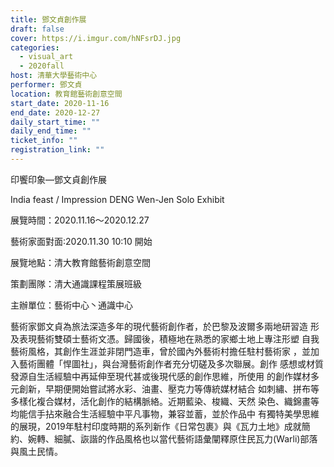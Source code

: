 ```yaml
---
title: 鄧文貞創作展
draft: false
cover: https://i.imgur.com/hNFsrDJ.jpg
categories:
  - visual_art
  - 2020fall
host: 清華大學藝術中心
performer: 鄧文貞
location: 教育館藝術創意空間
start_date: 2020-11-16
end_date: 2020-12-27
daily_start_time: ""
daily_end_time: ""
ticket_info: ""
registration_link: ""
---
```

印饗印象—鄧文貞創作展

India feast / Impression DENG Wen-Jen Solo Exhibit

展覽時間：2020.11.16～2020.12.27

藝術家面對面:2020.11.30 10:10 開始

展覽地點：清大教育館藝術創意空間

策劃團隊：清大通識課程策展班級

主辦單位：藝術中心丶通識中心

藝術家鄧文貞為旅法深造多年的現代藝術創作者，於巴黎及波爾多兩地研習造
形及表現藝術雙碩士藝術文憑。歸國後，積極地在熟悉的家鄉土地上專注形塑
自我藝術風格，其創作生涯並非閉門造車，曾於國內外藝術村擔任駐村藝術家
，並加入藝術團體「悍圖社」，與台灣藝術創作者充分切磋及多次聯展。創作
感想或材質發源自生活經驗中再延伸至現代甚或後現代感的創作思維，所使用
的創作媒材多元創新，早期便開始嘗試將水彩、油畫、壓克力等傳統媒材結合
如刺繡、拼布等多樣化複合媒材，活化創作的結構脈絡。近期藍染、梭織、天然
染色、織錦畫等均能信手拈來融合生活經驗中平凡事物，兼容並蓄，並於作品中
有獨特美學思維的展現，2019年駐村印度時期的系列新作《日常包裹》與《瓦力土地》成就簡約、婉轉、細膩、詼諧的作品風格也以當代藝術語彙闡釋原住民瓦力(Warli)部落與風土民情。